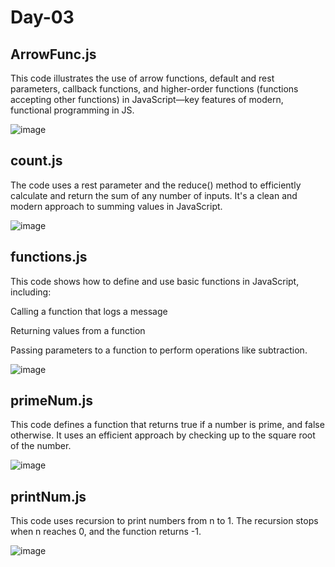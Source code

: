 # Day-03

## ArrowFunc.js ##

This code illustrates the use of arrow functions, default and rest parameters, callback functions, and higher-order functions (functions accepting other functions) in JavaScript—key features of modern, functional programming in JS.

![image](https://github.com/user-attachments/assets/4adf15a9-d0bf-4b55-9de2-cae7f0aeeb6d)

## count.js ##

The code uses a rest parameter and the reduce() method to efficiently calculate and return the sum of any number of inputs. It's a clean and modern approach to summing values in JavaScript.

![image](https://github.com/user-attachments/assets/c6056f1d-0ee8-4e72-943e-d02b5fe1945b)

## functions.js ##

This code shows how to define and use basic functions in JavaScript, including:

Calling a function that logs a message

Returning values from a function

Passing parameters to a function to perform operations like subtraction.

![image](https://github.com/user-attachments/assets/a43dc845-6576-4a58-bd84-f83ab0209bfe)

## primeNum.js ##

This code defines a function that returns true if a number is prime, and false otherwise. It uses an efficient approach by checking up to the square root of the number.

![image](https://github.com/user-attachments/assets/a159d642-141f-4c07-885a-a14239a78a4c)

## printNum.js ##

This code uses recursion to print numbers from n to 1. The recursion stops when n reaches 0, and the function returns -1.

![image](https://github.com/user-attachments/assets/856fb9e8-38b5-4059-b8bd-9dd19f3687cf)



